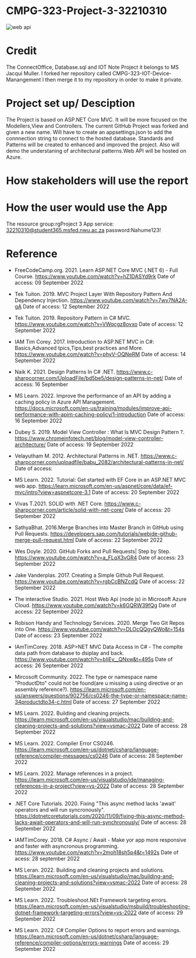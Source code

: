# CMPG-323-Project-3-32210310
![web api](https://user-images.githubusercontent.com/38375869/191209969-74caa68e-3ed2-4ee1-bd25-fd5d98a7b6ff.gif)
 
 # Credit
 The ConnectOffice, Database.sql and IOT Note Project it belongs to MS Jacqui Muller. I forked her repository called CMPG-323-IOT-Device-Manangement I then merge it to my repository in order to make it private. 
 
 # Project set up/ Desciption
The Project is based on ASP.NET Core MVC. It will be more focused on the Modellers,View and Controllers. The current GitHub Project was forked and given a new name. Will have to create an appsettings.json to add the connnection string to connect to the hosted database. Standards and Patterns will be created to  enhanced and improved the project. Also will demo the understaning of architectural patterns.Web API will be hosted on Azure.
# How stakeholders will use the report

# How the user would use the App
The resource group:rgProject 3
App service: 
32210310@student365.msfed.nwu.ac.za
password:Nahume123!

# Reference
- FreeCodeCamp.org. 2021. Learn ASP.NET Core MVC (.NET 6) - Full Course. https://www.youtube.com/watch?v=hZ1DASYd9rk Date of access: 09 September 2022


- Tek Tuiton. 2019. MVC Project Layer With Repository Pattern And Dependency Injection. https://www.youtube.com/watch?v=7wv7NA2A-gA Date of access: 12 September 2022

- Tek Tuiton. 2019. Repository Pattern in C# MVC. https://www.youtube.com/watch?v=VWqcgz8ovxo Date of access: 12 September 2022

- IAM Tim Corey. 2017. Introduction to ASP.NET MVC in C#: Basics,Advanced tpics,Tips,best practices and More. https://www.youtube.com/watch?v=phyV-OQNeRM Date of access: 14 September 2022


- Naik K. 2021. Design Patterns In C# .NET. https://www.c-sharpcorner.com/UploadFile/bd5be5/design-patterns-in-net/ Date of access: 16 September

- MS Learn. 2022. Improve the performance of an API by adding a caching policy in Azure API Management. https://docs.microsoft.com/en-us/training/modules/improve-api-performance-with-apim-caching-policy/1-introduction Date of access: 16 September 2022

- Dubey S. 2019. Model View Controller : What Is MVC Design Pattern ?. https://www.chromeinfotech.net/blog/model-view-controller-architecture/ Date of access: 19 September 2022

- Velayutham M. 2012. Architectural Patterns in .NET. https://www.c-sharpcorner.com/uploadfile/babu_2082/architectural-patterns-in-net/ Date of access: 

- MS Learn. 2022. Tutorial: Get started with EF Core in an ASP.NET MVC web app. https://learn.microsoft.com/en-us/aspnet/core/data/ef-mvc/intro?view=aspnetcore-3.1 Date of access: 20 September 2022

- Vivas T.2021. SOLID with .NET Core. https://www.c-sharpcorner.com/article/solid-with-net-core/ Date of access: 20 September 2022

- SathyaBhat. 2016.Merge Branches into Master Branch in GitHub using Pull Requests. https://developers.sap.com/tutorials/webide-github-merge-pull-request.html Date of access: 22 September 2022

- Wes Doyle. 2020. GitHub Forks and Pull Requests| Step by Step. https://www.youtube.com/watch?v=a_FLqX3vGR4 Date of access: 23 September 2022

- Jake Vanderplas. 2017. Creating a Simple Github Pull Request. https://www.youtube.com/watch?v=rgbCcBNZcdQ Date of access: 22 September 2022

- The interactive Studio. 2021. Host Web Api (node js) in Microsoft Azure Cloud. https://www.youtube.com/watch?v=k6GQRW39fQg Date of access: 22 September 2022

- Robison Handy and Technology Services. 2020. Merge Two Git Repos into One. https://www.youtube.com/watch?v=DLOcQQgyQWo&t=154s Date of access: 23 September 2022

- IAmTimCorey. 2018. ASP>NET MVC Data Access in C# - The complte data path from database to dsiplay and back. https://www.youtube.com/watch?v=bIiEv__QNxw&t=495s Date of access: 26 September 2022

- Mircosoft Community. 2022. The type or namespace name "ProductDto" could not be found(are u missing a using directive or an assembly reference?). https://learn.microsoft.com/en-us/answers/questions/902756/cs0246-the-type-or-namespace-name-34productdto34-c.html Date of access: 27 September 2022

- MS Learn. 2022. Building and cleaning projects. https://learn.microsoft.com/en-us/visualstudio/mac/building-and-cleaning-projects-and-solutions?view=vsmac-2022 Date of access: 28 September 2022

- MS Learn. 2022. Compiler Error CS0246. https://learn.microsoft.com/en-us/dotnet/csharp/language-reference/compiler-messages/cs0246 Date of access: 28 September 2022

- MS Learn. 2022. Manage references in a project. https://learn.microsoft.com/en-us/visualstudio/ide/managing-references-in-a-project?view=vs-2022 Date of access: 28 September 2022

- .NET Core Tutorials. 2020. Fixing "This async method lacks 'await' operators and will run syncronously". https://dotnetcoretutorials.com/2020/11/09/fixing-this-async-method-lacks-await-operators-and-will-run-synchronously/ Date of access: 28 September 2022

- IAMTimCorey. 2018. C# Async / Await - Make yor app more responsive and faster with asyncronous programming. https://www.youtube.com/watch?v=2moh18sh5p4&t=1492s Date of acess: 28 september 2022

- MS Leran. 2022. Building and cleaning projects and solutions. https://learn.microsoft.com/en-us/visualstudio/mac/building-and-cleaning-projects-and-solutions?view=vsmac-2022 Date of access: 28 September 2022

- MS Learn. 2022. Troubleshoot.NEt Framework targeting errors. https://learn.microsoft.com/en-us/visualstudio/msbuild/troubleshooting-dotnet-framework-targeting-errors?view=vs-2022 date of access: 29 September 2022

- MS Learn. 2022. C# Complier Options to report errors and warnings. https://learn.microsoft.com/en-us/dotnet/csharp/language-reference/compiler-options/errors-warnings Date of access: 29 September 2022










